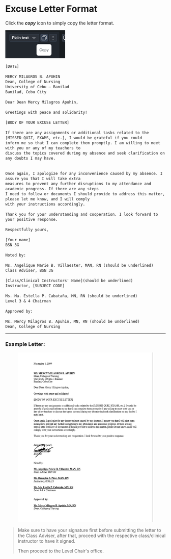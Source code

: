 # Excuse Letter Format

Click the _**copy**_ icon to simply copy the letter format.

![](<../../.gitbook/assets/image (5).png>)

```
[DATE]

MERCY MILAGROS B. APUHIN
Dean, College of Nursing
University of Cebu – Banilad
Banilad, Cebu City

Dear Dean Mercy Milagros Apuhin,

Greetings with peace and solidarity!

[BODY OF YOUR EXCUSE LETTER]

If there are any assignments or additional tasks related to the [MISSED QUIZ, EXAMS, etc.], I would be grateful if you could
inform me so that I can complete them promptly. I am willing to meet with you or any of my teachers to
discuss the topics covered during my absence and seek clarification on any doubts I may have.


Once again, I apologize for any inconvenience caused by my absence. I assure you that I will take extra
measures to prevent any further disruptions to my attendance and academic progress. If there are any steps
I need to follow or documents I should provide to address this matter, please let me know, and I will comply
with your instructions accordingly.

Thank you for your understanding and cooperation. I look forward to your positive response.

Respectfully yours,

[Your name]
BSN 3G

Noted by:

Ms. Angelique Marie B. Villaester, MAN, RN (should be underlined)
Class Adviser, BSN 3G

[Class/Clinical Instructors' Name](should be underlined)
Instructor, [SUBJECT CODE]

Ms. Ma. Estella P. Cabataña, MN, RN (should be underlined)
Level 3 & 4 Chairman

Approved by:

Ms. Mercy Milagros B. Apuhin, MN, RN (should be underlined)
Dean, College of Nursing
```

***

### Example Letter:

<figure><img src="../../.gitbook/assets/image.png" alt=""><figcaption></figcaption></figure>

> Make sure to have your signature first before submitting the letter to the Class Adviser, after that, proceed with the respective class/clinical instructor to have it signed.&#x20;
>
> Then proceed to the Level Chair's office.

